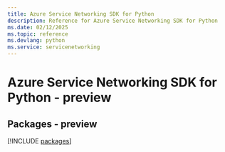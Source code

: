 ```yaml
---
title: Azure Service Networking SDK for Python
description: Reference for Azure Service Networking SDK for Python
ms.date: 02/12/2025
ms.topic: reference
ms.devlang: python
ms.service: servicenetworking
---
```

# Azure Service Networking SDK for Python - preview
## Packages - preview
[!INCLUDE [packages](service-networking-index.md)]